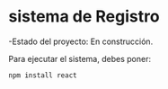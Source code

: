 <h1> sistema de Registro</h1>

-Estado del proyecto: En construcción.

Para ejecutar el sistema, debes poner:

 ```npm install react```

